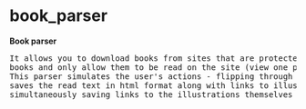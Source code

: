 # book_parser
<b>Book parser</b>

<pre>It allows you to download books from sites that are protected from downloading 
books and only allow them to be read on the site (view one page of the book).
This parser simulates the user's actions - flipping through the book, 
saves the read text in html format along with links to illustrations, 
simultaneously saving links to the illustrations themselves for their subsequent download.</pre>
